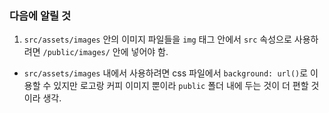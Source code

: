 ### 다음에 알릴 것

1. `src/assets/images` 안의 이미지 파일들을 `img` 태그 안에서 `src` 속성으로 사용하려면 `/public/images/` 안에 넣어야 함.

- `src/assets/images` 내에서 사용하려면 css 파일에서 `background: url()`로 이용할 수 있지만 로고랑 커피 이미지 뿐이라 `public` 폴더 내에 두는 것이 더 편할 것이라 생각.
